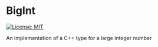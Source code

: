 # BigInt
[![License: MIT](https://img.shields.io/badge/License-MIT-yellow.svg)](https://opensource.org/licenses/MIT)

An implementation of a C++ type for a large integer number 
